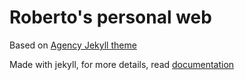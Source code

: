 Roberto's personal web
====================

Based on [Agency Jekyll theme](https://github.com/y7kim/agency-jekyll-theme)

Made with jekyll, for more details, read [documentation](http://jekyllrb.com/)
